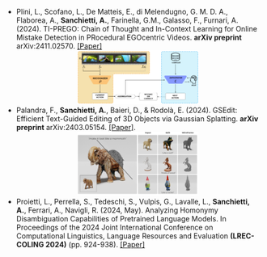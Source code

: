- Plini, L., Scofano, L., De Matteis, E., di Melendugno, G. M. D. A., Flaborea, A., <strong>Sanchietti, A.</strong>, Farinella, G.M., Galasso, F., Furnari, A. (2024). TI-PREGO: Chain of Thought and In-Context Learning for Online Mistake Detection in PRocedural EGOcentric Videos. <strong>arXiv preprint</strong> arXiv:2411.02570. [[Paper]](https://arxiv.org/abs/2411.02570)
<a href='https://arxiv.org/abs/2411.02570'><center><img src="./static/assets/img/ti-prego.png" alt="TI-PREGO" width="50%"></center></a>
- Palandra, F., <strong>Sanchietti, A.</strong>, Baieri, D., & Rodolà, E. (2024). GSEdit: Efficient Text-Guided Editing of 3D Objects via Gaussian Splatting. <strong>arXiv preprint</strong> arXiv:2403.05154. [[Paper]](https://arxiv.org/abs/2403.05154).
<a href='https://arxiv.org/abs/2403.05154'><center><img src="./static/assets/img/gsedit_teaser.png" alt="GSEdit" width="50%"></center></a>
- Proietti, L., Perrella, S., Tedeschi, S., Vulpis, G., Lavalle, L., <strong>Sanchietti, A.</strong>, Ferrari, A., Navigli, R. (2024, May). Analyzing Homonymy Disambiguation Capabilities of Pretrained Language Models. In Proceedings of the 2024 Joint International Conference on Computational Linguistics, Language Resources and Evaluation <strong>(LREC-COLING 2024)</strong> (pp. 924-938). [[Paper]](https://aclanthology.org/2024.lrec-main.83/)
